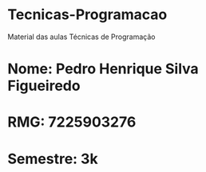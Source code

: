 # Tecnicas-Programacao
Material das aulas Técnicas de Programação
# Nome: Pedro Henrique Silva Figueiredo
# RMG: 7225903276
# Semestre: 3k
